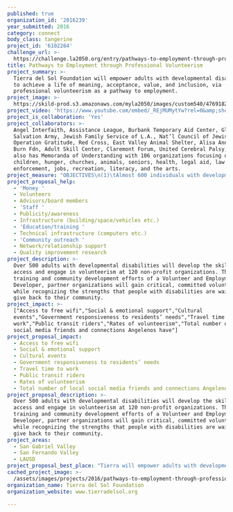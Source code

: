 ```yaml
---
published: true
organization_id: '2016239'
year_submitted: 2016
category: connect
body_class: tangerine
project_id: '6102264'
challenge_url: >-
  https://challenge.la2050.org/entry/pathways-to-employment-through-professional-volunteerism
title: Pathways to Employment through Professional Volunteerism
project_summary: >-
  Tierra del Sol Foundation will empower adults with developmental disabilities
  to achieve a life of meaning, acceptance, value, and inclusion, via
  professional volunteerism as a pathway to employment.
project_image: >-
  https://skild-prod.s3.amazonaws.com/myla2050/images/custom540/4769182815741-team88.png
project_video: 'https://www.youtube.com/embed/_REjMUMytYw?rel=0&amp;showinfo=0'
project_is_collaboration: 'Yes'
project_collaborators: >-
  Angel Interfaith, Assistance League, Burbank Temporary Aid Center, Glendale
  Salvation Army, Jewish Family Service of L.A., Nat’l Council of Jewish Women,
  Operation Gratitude, Red Cross, East Valley Animal Shelter, Alisa Ann Ruch
  Burn Fdn, Adult Skill Center, Claremont Forum, United Cerebral Palsy, Tierra
  also has Memoranda of Understanding with 106 organizations focusing on
  children, hunger, churches, animals, seniors, health, legal aid, law
  enforcement, jobs, recreation, literacy, and the arts.
project_measure: "OBJECTIVES\n(1)\tAlmost 600 individuals with developmental disabilities will gain or maintain integrated, community-based volunteerism.\n(2)\t50 adults with developmental disabilities will obtain volunteer positions in integrated settings in the community.\n\nTo ensure long-lasting change, this project instills the following skills into participants’ daily lives: \n(1) Social skills and relationship building in person and via social media, thereby empowering clients to access social and emotional support at the volunteer position;\n(2) Self-advocacy skills for personal relationships as well as for advocating for government responsiveness;\n(3) Accessing generally-accessible resources such as cultural events, public/open street gatherings, and voting;\n(4) Safe travel using public transportation; and\n(5) Identification of resources and volunteer jobs that are close to home and thereby reducing their travel time to work."
project_proposal_help:
  - 'Money '
  - Volunteers
  - Advisors/board members
  - 'Staff '
  - Publicity/awareness
  - Infrastructure (building/space/vehicles etc.)
  - 'Education/training '
  - Technical infrastructure (computers etc.)
  - 'Community outreach '
  - Network/relationship support
  - Quality improvement research
project_description: >-
  Over 500 adults with developmental disabilities will develop the skills to
  access and engage in volunteerism at 120 non-profit organizations. Through the
  training and community development efforts of a Volunteer and Employment
  Developer, partner organizations will gain critical, committed volunteers,
  while recognizing the strengths that people with disabilities are waiting to
  give back to their community.
project_impact: >-
  ["Access to free wifi","Social & emotional support","Cultural
  events","Government responsiveness to residents’ needs","Travel time to
  work","Public transit riders","Rates of volunteerism","Total number of local
  social media friends and connections Angelenos have"]
project_proposal_impact:
  - Access to free wifi
  - Social & emotional support
  - Cultural events
  - Government responsiveness to residents’ needs
  - Travel time to work
  - Public transit riders
  - Rates of volunteerism
  - Total number of local social media friends and connections Angelenos have
project_proposal_description: >-
  Over 500 adults with developmental disabilities will develop the skills to
  access and engage in volunteerism at 120 non-profit organizations. Through the
  training and community development efforts of a Volunteer and Employment
  Developer, partner organizations will gain critical, committed volunteers,
  while recognizing the strengths that people with disabilities are waiting to
  give back to their community.
project_areas:
  - San Gabriel Valley
  - San Fernando Valley
  - LAUSD
project_proposal_best_place: "Tierra will empower adults with developmental disabilities to break out of social isolation via valued, community-based volunteerism, thereby:\n\n(1)\tEnhancing organizational capacity\nThe State of California contracts with Tierra to provide basic support to adults with disabilities; However, the level of government funding does not allow for the innovation and customization necessary for people with disabilities to fully connect with their community. Tierra creates change-based community involvement to support adults with disabilities to be valued for their contribution.\n\n(2)\tEngaging residents and stakeholders\nDuring the discovery phase of Tierra’s program, participants experience and evaluate career opportunities. These experiences culminate in a planning session, in which they meet with family and a representative of the California Department of Developmental Services, to create a three-year plan for achieving their goals.\n\n(3)\tExpanding a program\nVolunteer and Employment Developers create partnerships to expand opportunities for career-driven volunteerism.\n\n(4)\tMobilizing for systems change\nEmployees and volunteers, at partner organizations, learn the possibilities for their family member(s) with disabilities, and spread these values throughout the organization. These organizations reported that their partnership with Tierra improved their workplace’s morale and atmosphere.\n\nSix partners found such value in the skills of Tierra clients, that they hired them as permanent employees. As a result, volunteers shifted from a temporary volunteer position, to connecting with their co-workers via a paid job. Companies increased their inclusiveness of people with all ability levels, allowing employees to connect with often-isolated individuals.\n\nThe impact extends beyond volunteerism into all areas of community life.\n\n(1)\tThe number of potential VOTERS with disabilities exceed that of either Latinos or African-Americans (Rutgers 2016). However, their voter turnout is 5.7% lower than those without disabilities (U.S. Election Assistance Committee 2013). Volunteerism strengthens the communication and self-advocacy skills necessary to engage in the electoral process.\n\n(2)\tVolunteering is linked to improved social/communication skills and inclusion (Disability & Rehabilitation Journal 2016), which are critical to SOCIAL/EMOTIONAL SUPPORT. Participants learn how to continue the relationships established via volunteerism by making SOCIAL MEDIA CONNECTIONS.\n\n(3)\tTierra’s staff have wifi-enabled devices which allow clients to ACCESS FREE WIFI.\n\n(4)\tParticipants’ consistent efforts allow partner art galleries (i.e. da Center for the Arts) and museums (i.e. Discovery Cube) to more effectively and efficiently execute CULTURAL EVENTS.\n\n(5)\tTravel training empowers participants to MINIMIZE TRAVEL TIME to volunteer positions by using PUBLIC TRANSIT systems, such as Metro, in lieu of costly and time-intensive options such as Access."
cached_project_image: >-
  /assets/images/projects/2016/pathways-to-employment-through-professional-volunteerism/skild-prod.s3.amazonaws.com/myla2050/images/custom540/4769182815741-team88.png
organization_name: Tierra del Sol Foundation
organization_website: www.tierradelsol.org

---
```


